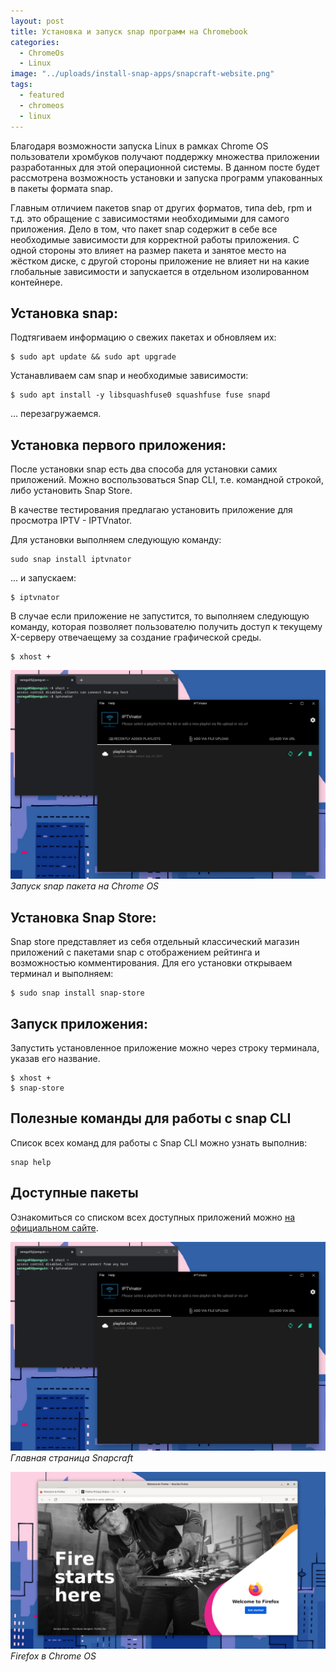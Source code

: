 ```yaml
---
layout: post
title: Установка и запуск snap программ на Chromebook
categories:
  - ChromeOs
  - Linux
image: "../uploads/install-snap-apps/snapcraft-website.png"
tags:
  - featured
  - chromeos
  - linux
---
```


Благодаря возможности запуска Linux в рамках Chrome OS пользователи хромбуков получают поддержку множества приложении разработанных для этой операционной системы. В данном посте будет рассмотрена возможность установки и запуска программ упакованных в пакеты формата snap. 

Главным отличием пакетов snap от других форматов, типа deb, rpm и т.д. это обращение с зависимостями необходимыми для самого приложения. Дело в том, что пакет snap содержит в себе все необходимые зависимости для корректной работы приложения. С одной стороны это влияет на размер пакета и занятое место на жёстком диске, с другой стороны приложение не влияет ни на какие глобальные зависимости и запускается в отдельном изолированном контейнере. 

## Установка snap:

Подтягиваем информацию о свежих пакетах и обновляем их:

```
$ sudo apt update && sudo apt upgrade
```

Устанавливаем сам snap и необходимые зависимости:

```
$ sudo apt install -y libsquashfuse0 squashfuse fuse snapd
```

... перезагружаемся.

## Установка первого приложения:
После установки snap есть два способа для установки самих приложений. Можно воспользоваться Snap CLI, т.е. командной строкой, либо установить Snap Store. 

В качестве тестирования предлагаю установить приложение для просмотра IPTV - IPTVnator. 

Для установки выполняем следующую команду:

```
sudo snap install iptvnator
```

... и запускаем:

```
$ iptvnator
```

В случае если приложение не запустится, то выполняем следующую команду, которая позволяет пользователю получить доступ к  текущему X-серверу отвечаещему за создание графической среды.

```
$ xhost +
```

  ![Запуск snap пакета на Chrome OS](../uploads/install-snap-apps/chromeos-iptvnator.png "Запуск snap пакета на Chrome OS")
  _Запуск snap пакета на Chrome OS_

## Установка Snap Store:
Snap store представляет из себя отдельный  классический магазин приложений с пакетами snap с отображением рейтинга и возможностью комментирования. Для его установки открываем терминал и выполняем:

```
$ sudo snap install snap-store
```

## Запуск приложения:
Запустить установленное приложение можно через строку терминала, указав его название. 

```
$ xhost +
$ snap-store
```


## Полезные команды для работы с snap CLI

Список всех команд для работы с Snap CLI можно узнать выполнив:

```
snap help
```

## Доступные пакеты

Ознакомиться со списком всех доступных приложений можно [на официальном сайте](https://snapcraft.io/store).

![Главная страница Snapcraft](../uploads/install-snap-apps/chromeos-iptvnator.png "Главная страница Snapcraft")
  _Главная страница Snapcraft_

![Установка Firefox в Chrome OS](../uploads/install-snap-apps/run-firefox-chromeos.png "Установка Firefox в Chrome OS")
  _Firefox в Chrome OS_

